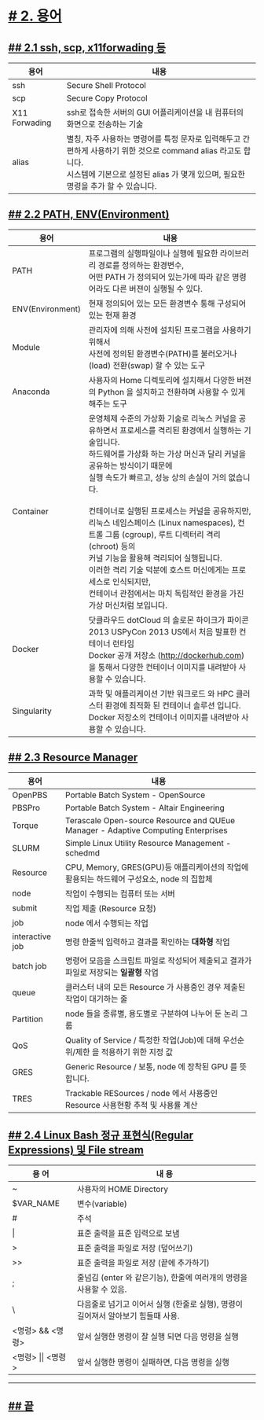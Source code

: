 [userguide]: https://github.com/dasandata/Open_HPC/tree/master/Document/User%20Guide#-%EB%AA%A9%EC%B0%A8
[ohpc]: http://openhpc.community/
[slurm]: https://slurm.schedmd.com/

# [# 2.   용어][userguide]

## [## 2.1  ssh, scp, x11forwading 등][userguide]
| 용어           |  내용|
|---------------|------|
| ssh           | Secure Shell Protocol |
| scp           | Secure Copy Protocol |
| X11 Forwading | ssh로 접속한 서버의 GUI 어플리케이션을 내 컴퓨터의 화면으로 전송하는 기술 |
| alias         | 별칭, 자주 사용하는 명령어를 특정 문자로 입력해두고 간편하게 사용하기 위한 것으로 command alias 라고도 합니다. <br> 시스템에 기본으로 설정된 alias 가 몇개 있으며, 필요한 명령을 추가 할 수 있습니다. |

## [## 2.2  PATH, ENV(Environment)][userguide]
| 용어         |  내용|
|-------------|------|
| PATH        | 프로그램의 실행파일이나 실행에 필요한 라이브러리 경로를 정의하는 환경변수, <br> 어떤 PATH 가 정의되어 있는가에 따라 같은 명령어라도 다른 버젼이 실행될 수 있다.|
| ENV(Environment) | 현재 정의되어 있는 모든 환경변수 통해 구성되어 있는 현재 환경 |
| Module      | 관리자에 의해 사전에 설치된 프로그램을 사용하기 위해서 <br> 사전에 정의된 환경변수(PATH)를 불러오거나(load) 전환(swap) 할 수 있는 도구 |
| Anaconda    | 사용자의 Home 디렉토리에 설치해서 다양한 버젼의 Python 을 설치하고 전환하며 사용할 수 있게 해주는 도구 |
| Container   | 운영체제 수준의 가상화 기술로 리눅스 커널을 공유하면서 프로세스를 격리된 환경에서 실행하는 기술입니다. <br> 하드웨어를 가상화 하는 가상 머신과 달리 커널을 공유하는 방식이기 때문에 <br> 실행 속도가 빠르고, 성능 상의 손실이 거의 없습니다. <br> <br> 컨테이너로 실행된 프로세스는 커널을 공유하지만, <br> 리눅스 네임스페이스 (Linux namespaces), 컨트롤 그룹 (cgroup), 루트 디렉터리 격리 (chroot) 등의  <br> 커널 기능을 활용해 격리되어 실행됩니다. <br> 이러한 격리 기술 덕분에 호스트 머신에게는 프로세스로 인식되지만, <br> 컨테이너 관점에서는 마치 독립적인 환경을 가진 가상 머신처럼 보입니다. |
| Docker      | 닷클라우드 dotCloud 의 솔로몬 하이크가 파이콘 2013 USPyCon 2013 US에서 처음 발표한 컨테이너 런타임 <br> Docker 공개 저장소 (http://dockerhub.com) 을 통해서 다양한 컨테이너 이미지를 내려받아 사용할 수 있습니다. |
| Singularity | 과학 및 애플리케이션 기반 워크로드 와 HPC 클러스터 환경에 최적화 된 컨테이너 솔루션 입니다. <br> Docker 저장소의 컨테이너 이미지를 내려받아 사용할 수 있습니다. |

## [## 2.3  Resource Manager][userguide]
| 용어         |  내용    |
|-------------|----------|
| OpenPBS     | Portable Batch System - OpenSource |
| PBSPro      | Portable Batch System - Altair Engineering |
| Torque      | Terascale Open-source Resource and QUEue Manager - Adaptive Computing Enterprises |
| SLURM       | Simple Linux Utility Resource Management -schedmd |
| Resource    | CPU, Memory, GRES(GPU)등 애플리케이션의 작업에 활용되는 하드웨어 구성요소, node 의 집합체 |
| node        | 작업이 수행되는 컴퓨터 또는 서버 |
| submit      | 작업 제출 (Resource 요청) |
| job         | node 에서 수행되는 작업 |
| interactive job | 명령 한줄씩 입력하고 결과를 확인하는 **대화형** 작업 |
| batch job       | 명령어 모음을 스크립트 파일로 작성되어 제출되고 결과가 파일로 저장되는 **일괄형** 작업 |
| queue       | 클러스터 내의 모든 Resource 가 사용중인 경우 제출된 작업이 대기하는 줄  |
| Partition   | node 들을 종류별, 용도별로 구분하여 나누어 둔 논리 그룹  |
| QoS         | Quality of Service / 특정한 작업(Job)에 대해 우선순위/제한 을 적용하기 위한 지정 값  |
| GRES         | Generic Resource / 보통, node 에 장착된 GPU 를 뜻 합니다. |
| TRES         | Trackable RESources / node 에서 사용중인 Resource 사용현황 추적 및 사용률 계산  |

## [## 2.4 Linux Bash 정규 표현식(Regular Expressions) 및 File stream][userguide]
| 용 어           |  내 용   |
|-----------------|---------|
| ~               |  사용자의 HOME Directory |
| $VAR_NAME       |  변수(variable)  |
| #               |  주석   |
| \|              |  표준 출력을 표준 입력으로 보냄  |
| >               |  표준 출력을 파일로 저장 (덮어쓰기)  |
| >>              |  표준 출력을 파일로 저장 (끝에 추가하기)  |
| ;               |  줄넘김 (enter 와 같은기능), 한줄에 여러개의 명령을 사용할 수 있음.  |
| \               |  다음줄로 넘기고 이어서 실행 (한줄로 실행), 명령이 길어져서 알아보기 힘들때 사용.|
| <명령> && <명령> |  앞서 실행한 명령이 잘 실행 되면 다음 명령을 실행  |
| <명령> \|\| <명령> |  앞서 실행한 명령이 실패하면, 다음 명령을 실행  |

***
## [## 끝][userguide]

